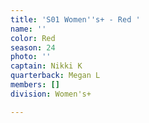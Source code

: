 ```yaml
---
title: 'S01 Women''s+ - Red '
name: ''
color: Red
season: 24
photo: ''
captain: Nikki K
quarterback: Megan L
members: []
division: Women's+

---
```

